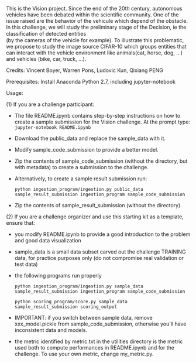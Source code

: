 This is the Vision project. Since the end of the 20th century, autonomous 
vehicles  have  been  debated  within  the  scientific community. One of the issue raised are the behavior of the vehicule 
which depend of the obstacle. In this challenge, we will study 
the preliminary stage of the Decision, ie the classiﬁcation of detected entities          
(by the cameras of the vehicle for example).  To illustrate this problematic, 
we propose to study the image source CIFAR-10 which groups entities that 
can interact with the vehicle environment like animals(cat,  horse,  dog,  ...)  
and vehicles (bike, car, truck, ...).                 

Credits:
Vincent Boyer, Warren Pons, Ludovic Kun, Qixiang PENG


Prerequisites:
Install Anaconda Python 2.7, including jupyter-notebook

Usage:

(1) If you are a challenge participant:

- The file README.ipynb contains step-by-step instructions on how to create a sample submission for the Vision challenge. At the prompt type:
  `jupyter-notebook README.ipynb`

- Download the public_data and replace the sample_data with it.

- Modify sample_code_submission to provide a better model.

- Zip the contents of sample_code_submission (without the directory, but with metadata) to create a submission to the challenge.

- Alternatively, to create a sample result submission run:

  `python ingestion_program/ingestion.py public_data sample_result_submission ingestion_program sample_code_submission`

- Zip the contents of sample_result_submission (without the directory).

(2) If you are a challenge organizer and use this starting kit as a template, ensure that:

- you modify README.ipynb to provide a good introduction to the problem and good data visualization

- sample_data is a small data subset carved out the challenge TRAINING data, for practice purposes only (do not compromise real validation or test data)

- the following programs run properly

    `python ingestion_program/ingestion.py sample_data sample_result_submission ingestion_program sample_code_submission`

    `python scoring_program/score.py sample_data sample_result_submission scoring_output`

- IMPORTANT: if you switch between sample data, remove xxx_model.pickle from sample_code_submission, otherwise you'll have inconsistent data and models.

- the metric identified by metric.txt in the utilities directory is the metric used both to compute performances in README.ipynb and for the challenge. To use your own metric, change my_metric.py.